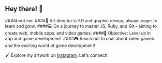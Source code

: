 ## Hey there! 👋
###About me:
####🎨 Art director in 3D and graphic design, always eager to learn and grow.
####💻 On a journey to master JS, Ruby, and Git - aiming to create web, mobile apps, and video games.
####📱  Objective: Level up in app and game development.
####🎮 Reach out to chat about video games and the exciting world of game development!

🖌️ Explore my artwork on [Instagram](https://www.instagram.com/zyaansart/). Let's connect!

<!-- OLD
## Hi there 👋

+ I am an Art director in 3D and graphic design, who loves to learn. 🎨 
+ I'm on my path to become profiencent in JS, Ruby and also Git. 💻 
+ My objectif is to learn to create web, mobile apps and video games. 🖱📱🎮

#### ➡ Find my drawings on my insta **[@zyaansart](https://www.instagram.com/zyaansart/)** 🖌️
-->

<!--
**EkkiiH/EkkiiH** is a ✨ _special_ ✨ repository because its `README.md` (this file) appears on your GitHub profile.

Here are some ideas to get you started:

- 🔭 I’m currently working on ...
- 🌱 I’m currently learning ...
- 👯 I’m looking to collaborate on ...
- 🤔 I’m looking for help with ...
- 💬 Ask me about ...
- 📫 How to reach me: ...
- 😄 Pronouns: ...
- ⚡ Fun fact: ...
-->
